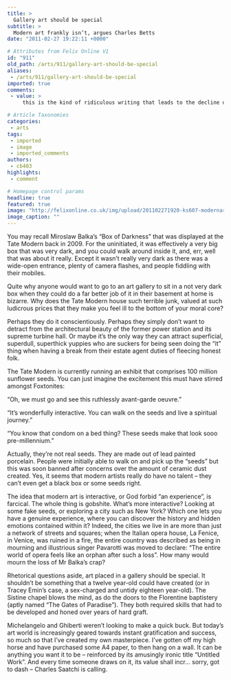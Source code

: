 ```yaml
---
title: >
  Gallery art should be special
subtitle: >
  Modern art frankly isn’t, argues Charles Betts
date: "2011-02-27 19:22:11 +0000"

# Attributes from Felix Online V1
id: "911"
old_path: /arts/911/gallery-art-should-be-special
aliases:
 - /arts/911/gallery-art-should-be-special
imported: true
comments:
 - value: >
     this is the kind of ridiculous writing that leads to the decline of culture. we have to be able to see the beauty in what the artists of today are doing because we are not going back to michelangelo - and that is a good thing. art must, as all things, move constantly forwards. <br>,not really - Installation art's purpose is for the artist to create a reaction in the viewer. However, like all genres it may be created through and for any purpose (for cash, to impress a girl, from an awakening dream etc..). But the artist in this genre is a voyeur and its the reaction they seek. Here the artist has caused a reaction and therefore their purpose is achieved. Alas, never forget beauty is in the eye of the beholder. What would be nice however would be some data points backing up some of Charles' quite brave claims!,Granted there is bad modern art but there’s also bad science, literature, music and just about anything. Let’s try and focus on the good stuff. It’s all too easy to pander to populist sentiments and

# Article Taxonomies
categories:
 - arts
tags:
 - imported
 - image
 - imported_comments
authors:
 - cb403
highlights:
 - comment

# Homepage control params
headline: true
featured: true
image: "http://felixonline.co.uk/img/upload/201102271920-ks607-modernar.jpg"
image_caption: ""
---
```


You may recall Miroslaw Balka’s “Box of Darkness” that was displayed at the Tate Modern back in 2009. For the uninitiated, it was effectively a very big box that was very dark, and you could walk around inside it, and, err, well that was about it really. Except it wasn’t really very dark as there was a wide-open entrance, plenty of camera flashes, and people fiddling with their mobiles.

Quite why anyone would want to go to an art gallery to sit in a not very dark box when they could do a far better job of it in their basement at home is bizarre. Why does the Tate Modern house such terrible junk, valued at such ludicrous prices that they make you feel ill to the bottom of your moral core?

Perhaps they do it conscientiously. Perhaps they simply don’t want to detract from the architectural beauty of the former power station and its supreme turbine hall. Or maybe it’s the only way they can attract superficial, superdull, superthick yuppies who are suckers for being seen doing the “it” thing when having a break from their estate agent duties of fleecing honest folk.

The Tate Modern is currently running an exhibit that comprises 100 million sunflower seeds. You can just imagine the excitement this must have stirred amongst Foxtonites:

“Oh, we must go and see this ruthlessly avant-garde oeuvre.”

“It’s wonderfully interactive. You can walk on the seeds and live a spiritual journey.”

“You know that condom on a bed thing? These seeds make that look sooo pre-millennium.”

Actually, they’re not real seeds. They are made out of lead painted porcelain. People were initially able to walk on and pick up the “seeds” but this was soon banned after concerns over the amount of ceramic dust created. Yes, it seems that modern artists really do have no talent – they can’t even get a black box or some seeds right.

The idea that modern art is interactive, or God forbid “an experience”, is farcical. The whole thing is gobshite. What’s more interactive? Looking at some fake seeds, or exploring a city such as New York? Which one lets you have a genuine experience, where you can discover the history and hidden emotions contained within it? Indeed, the cities we live in are more than just a network of streets and squares; when the Italian opera house, La Fenice, in Venice, was ruined in a fire, the entire country was described as being in mourning and illustrious singer Pavarotti was moved to declare: “The entire world of opera feels like an orphan after such a loss”. How many would mourn the loss of Mr Balka’s crap?

Rhetorical questions aside, art placed in a gallery should be special. It shouldn’t be something that a twelve year-old could have created (or in Tracey Emin’s case, a sex-charged and untidy eighteen year-old). The Sistine chapel blows the mind, as do the doors to the Florentine baptistery (aptly named “The Gates of Paradise”). They both required skills that had to be developed and honed over years of hard graft.

Michelangelo and Ghiberti weren’t looking to make a quick buck. But today’s art world is increasingly geared towards instant gratification and success, so much so that I’ve created my own masterpiece. I’ve gotten off my high horse and have purchased some A4 paper, to then hang on a wall. It can be anything you want it to be – reinforced by its amusingly ironic title “Untitled Work”. And every time someone draws on it, its value shall incr... sorry, got to dash – Charles Saatchi is calling.
